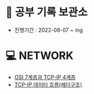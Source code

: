 # 📝 공부 기록 보관소
- 진행기간 : 2022-08-07 ~ ing

# 💻 NETWORK
- [OSI 7계층과 TCP-IP 4계층](https://github.com/sksrpf1126/study/blob/main/network/OSI%207%EA%B3%84%EC%B8%B5%EA%B3%BC%20TCP-IP%204%EA%B3%84%EC%B8%B5%20%EB%AA%A8%EB%8D%B8.md)
- [TCP-IP 데이터 흐름(헤더구조)](https://github.com/sksrpf1126/study/blob/main/network/TCP-IP%204%EA%B3%84%EC%B8%B5%20%EB%8D%B0%EC%9D%B4%ED%84%B0%20%ED%9D%90%EB%A6%84.md)
